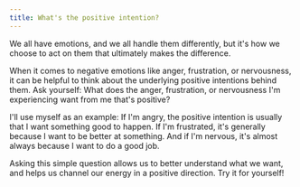 ```yaml
---
title: What's the positive intention?
---
```


We all have emotions, and we all handle them differently, but it's how we choose to act on them that ultimately makes the difference.

When it comes to negative emotions like anger, frustration, or nervousness, it can be helpful to think about the underlying positive intentions behind them. Ask yourself: What does the anger, frustration, or nervousness I'm experiencing want from me that's positive?

I'll use myself as an example: If I'm angry, the positive intention is usually that I want something good to happen. If I'm frustrated, it's generally because I want to be better at something. And if I'm nervous, it's almost always because I want to do a good job.

Asking this simple question allows us to better understand what we want, and helps us channel our energy in a positive direction. Try it for yourself!
